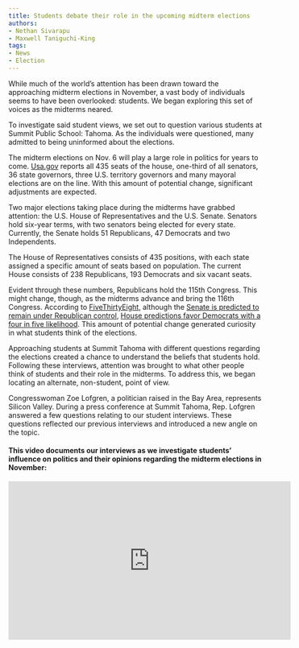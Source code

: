 ```yaml
---
title: Students debate their role in the upcoming midterm elections
authors:
- Nethan Sivarapu
- Maxwell Taniguchi-King
tags:
- News
- Election
---
```

While much of the world’s attention has been drawn toward the approaching midterm elections in November, a vast body of individuals seems to have been overlooked: students. We began exploring this set of voices as the midterms neared.

To investigate said student views, we set out to question various students at Summit Public School: Tahoma. As the individuals were questioned, many admitted to being uninformed about the elections.

The midterm elections on Nov. 6 will play a large role in politics for years to come. [Usa.gov](https://www.usa.gov/midterm-state-and-local-elections#item-213861) reports all 435 seats of the house, one-third of all senators, 36 state governors, three U.S. territory governors and many mayoral elections are on the line. With this amount of potential change, significant adjustments are expected.

Two major elections taking place during the midterms have grabbed attention: the U.S. House of Representatives and the U.S. Senate. Senators hold six-year terms, with two senators being elected for every state. Currently, the Senate holds 51 Republicans, 47 Democrats and two Independents.

The House of Representatives consists of 435 positions, with each state assigned a specific amount of seats based on population. The current House consists of 238 Republicans, 193 Democrats and six vacant seats.

Evident through these numbers, Republicans hold the 115th Congress. This might change, though, as the midterms advance and bring the 116th Congress. According to [FiveThirtyEight](https://fivethirtyeight.com/tag/2018-election/?ex_cid=midterms-header), although the [Senate is predicted to remain under Republican control](https://projects.fivethirtyeight.com/2018-midterm-election-forecast/senate/?ex_cid=midterms-header), [House predictions favor Democrats with a four in five likelihood](https://projects.fivethirtyeight.com/2018-midterm-election-forecast/house/?ex_cid=midterms-header). This amount of potential change generated curiosity in what students think of the elections.

Approaching students at Summit Tahoma with different questions regarding the elections created a chance to understand the beliefs that students hold. Following these interviews, attention was brought to what other people think of students and their role in the midterms. To address this, we began locating an alternate, non-student, point of view.

Congresswoman Zoe Lofgren, a politician raised in the Bay Area, represents Silicon Valley. During a press conference at Summit Tahoma, Rep. Lofgren answered a few questions relating to our student interviews. These questions reflected our previous interviews and introduced a new angle on the topic.

#### This video documents our interviews as we investigate students’ influence on politics and their opinions regarding the midterm elections in November:

<iframe width="560" height="315" src="https://www.youtube.com/embed/RteUquSedeM" frameborder="0" allow="autoplay; encrypted-media" allowfullscreen></iframe>